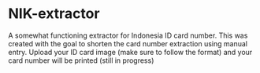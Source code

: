 # NIK-extractor
A somewhat functioning extractor for Indonesia ID card number. This was created with the goal to shorten the card number extraction using manual entry. Upload your ID card image (make sure to follow the format) and your card number will be printed
(still in progress)
